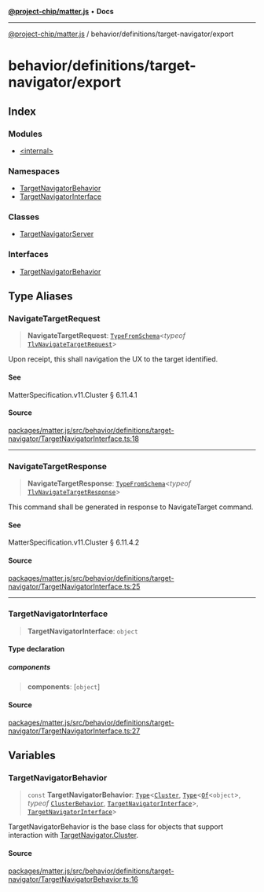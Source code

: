 [**@project-chip/matter.js**](../../../../README.md) • **Docs**

***

[@project-chip/matter.js](../../../../modules.md) / behavior/definitions/target-navigator/export

# behavior/definitions/target-navigator/export

## Index

### Modules

- [\<internal\>](-internal-/README.md)

### Namespaces

- [TargetNavigatorBehavior](namespaces/TargetNavigatorBehavior/README.md)
- [TargetNavigatorInterface](namespaces/TargetNavigatorInterface/README.md)

### Classes

- [TargetNavigatorServer](classes/TargetNavigatorServer.md)

### Interfaces

- [TargetNavigatorBehavior](interfaces/TargetNavigatorBehavior.md)

## Type Aliases

### NavigateTargetRequest

> **NavigateTargetRequest**: [`TypeFromSchema`](../../../../tlv/export/README.md#typefromschemas)\<*typeof* [`TlvNavigateTargetRequest`](../../../../cluster/export/namespaces/TargetNavigator/README.md#tlvnavigatetargetrequest)\>

Upon receipt, this shall navigation the UX to the target identified.

#### See

MatterSpecification.v11.Cluster § 6.11.4.1

#### Source

[packages/matter.js/src/behavior/definitions/target-navigator/TargetNavigatorInterface.ts:18](https://github.com/project-chip/matter.js/blob/7a8cbb56b87d4ccf34bec5a9a95ab40a1711324f/packages/matter.js/src/behavior/definitions/target-navigator/TargetNavigatorInterface.ts#L18)

***

### NavigateTargetResponse

> **NavigateTargetResponse**: [`TypeFromSchema`](../../../../tlv/export/README.md#typefromschemas)\<*typeof* [`TlvNavigateTargetResponse`](../../../../cluster/export/namespaces/TargetNavigator/README.md#tlvnavigatetargetresponse)\>

This command shall be generated in response to NavigateTarget command.

#### See

MatterSpecification.v11.Cluster § 6.11.4.2

#### Source

[packages/matter.js/src/behavior/definitions/target-navigator/TargetNavigatorInterface.ts:25](https://github.com/project-chip/matter.js/blob/7a8cbb56b87d4ccf34bec5a9a95ab40a1711324f/packages/matter.js/src/behavior/definitions/target-navigator/TargetNavigatorInterface.ts#L25)

***

### TargetNavigatorInterface

> **TargetNavigatorInterface**: `object`

#### Type declaration

##### components

> **components**: [`object`]

#### Source

[packages/matter.js/src/behavior/definitions/target-navigator/TargetNavigatorInterface.ts:27](https://github.com/project-chip/matter.js/blob/7a8cbb56b87d4ccf34bec5a9a95ab40a1711324f/packages/matter.js/src/behavior/definitions/target-navigator/TargetNavigatorInterface.ts#L27)

## Variables

### TargetNavigatorBehavior

> `const` **TargetNavigatorBehavior**: [`Type`](../../../cluster/export/namespaces/ClusterBehavior/interfaces/Type.md)\<[`Cluster`](../../../../cluster/export/namespaces/TargetNavigator/interfaces/Cluster.md), [`Type`](../../../cluster/export/namespaces/ClusterBehavior/interfaces/Type.md)\<[`Of`](../../../../cluster/export/namespaces/ClusterType/interfaces/Of.md)\<`object`\>, *typeof* [`ClusterBehavior`](../../../cluster/export/namespaces/ClusterBehavior/README.md), [`TargetNavigatorInterface`](README.md#targetnavigatorinterface)\>, [`TargetNavigatorInterface`](README.md#targetnavigatorinterface)\>

TargetNavigatorBehavior is the base class for objects that support interaction with [TargetNavigator.Cluster](../../../../cluster/export/namespaces/TargetNavigator/README.md#cluster).

#### Source

[packages/matter.js/src/behavior/definitions/target-navigator/TargetNavigatorBehavior.ts:16](https://github.com/project-chip/matter.js/blob/7a8cbb56b87d4ccf34bec5a9a95ab40a1711324f/packages/matter.js/src/behavior/definitions/target-navigator/TargetNavigatorBehavior.ts#L16)
